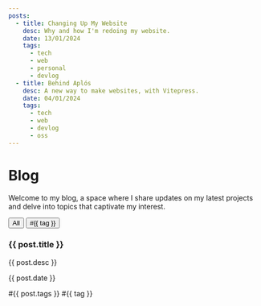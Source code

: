 ```yaml
---
posts:
  - title: Changing Up My Website 
    desc: Why and how I'm redoing my website.
    date: 13/01/2024
    tags:
      - tech
      - web
      - personal
      - devlog
  - title: Behind Aplós
    desc: A new way to make websites, with Vitepress.
    date: 04/01/2024
    tags:
      - tech
      - web
      - devlog
      - oss
---
```


# Blog

Welcome to my blog, a space where I share updates on my latest projects and delve into topics that captivate my interest.

  <div class="blog-posts">
    <div class="filter-tags">
      <button @click="filterPosts('')">All</button>
      <button v-for="tag in uniqueTags" :key="tag" @click="filterPosts(tag)">#{{ tag }}</button>
    </div>
    <div class="post-container">
      <a v-for="post in filteredPosts" :key="post.title" :href="`posts/${post.title.toLowerCase().replace(/\s+/g, '-')}.html`" class="post">
        <h3>{{ post.title }}</h3>
        <p>{{ post.desc }}</p>
        <p class="date">{{ post.date }}</p>
        <div class="tags">
          <span v-if="typeof post.tags === 'string'" :key="post.tags">#{{ post.tags }}</span>
          <span v-else v-for="tag in post.tags" :key="tag">#{{ tag }}</span>
        </div>
      </a>
    </div>
  </div>

<script>
export default {
  data() {
    return {
      selectedTag: null,
    };
  },
  computed: {
    allTags() {
      return this.$frontmatter.posts.reduce((tags, post) => {
        return tags.concat(Array.isArray(post.tags) ? post.tags : [post.tags]);
      }, []);
    },
    uniqueTags() {
      const tags = [...new Set(this.allTags)];
      return tags.filter(tag => tag !== '');
    },
    filteredPosts() {
      return this.selectedTag === null
        ? this.$frontmatter.posts
        : this.$frontmatter.posts.filter(post =>
            Array.isArray(post.tags) ? post.tags.includes(this.selectedTag) : post.tags === this.selectedTag
          );
    },
  },
  methods: {
    filterPosts(tag) {
      this.selectedTag = tag === '' ? null : tag;
    },
  },
};
</script>

